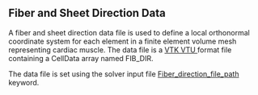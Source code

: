 
<h2 id="data_file_formats_fiber_direction"> Fiber and Sheet Direction Data</h2>
A fiber and sheet direction data file is used to define a local orthonormal coordinate system 
for each element in a finite element volume mesh representing cardiac muscle.
The data file is a <a href="#appendix_vtk_file_format"> VTK VTU </a> format file containing a CellData 
array named </strong>FIB_DIR</strong>.

The data file is set using the solver input file 
<a href="#mesh_params_Fiber_direction_file_path"> Fiber_direction_file_path </a> keyword.

